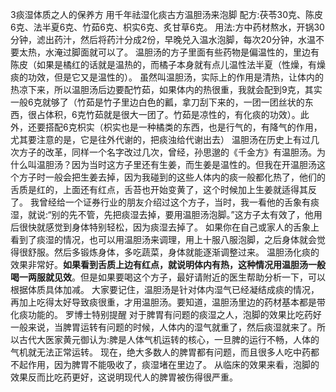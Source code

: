 3痰湿体质之人的保养方
用千年祛湿化痰古方温胆汤来泡脚
配方:茯苓30克、陈皮6克、法半夏6克、竹茹6克、枳实6克、炙甘草6克。
用法:方中药材熬水，开锅30分钟，滤出药汁，然后将药汁分成2份，早晚兑入温水泡脚，每次20分钟，水温不要太热，水淹过脚面就可以了。
温胆汤的方子里面有些药物是偏温性的，里边有陈皮（如果是橘红的话就是温热的，而橘子本身就有点儿温性法半夏（性燥，有燥痰的功效，但是它又是温性的）。
虽然叫温胆汤，实际上的作用是清热，让体内的热凉下来，所以温胆汤后边要配竹茹，如果体内的热很重，我就会配到9克，其实一般6克就够了（竹茹是竹子里边白色的瓤，拿刀刮下来的，一团一团丝状的东西，很占体积，6克竹茹就是很大一团了。竹茹是凉性的，有化痰的功效）。此外，还要搭配6克枳实（枳实也是一种橘类的东西，也是行气的，有降气的作用，尤其要注意的是，它是往外代谢的，把痰浊给代谢出去）
温胆汤在历史上有过几次方子的改革，同样一个名字改过几次，曾经，孙思邈的《千金方》有温胆汤。为什么叫温胆汤？因为当时这方子里还有生姜，而生姜是温性的。但我在开温胆汤这个方子时一般会把生姜去掉，因为我碰到的这些人体内的痰一般都化热了，他们的舌质是红的，上面还有红点，舌苔也开始变黄了，这个时候加上生姜就适得其反了。
我曾经给一个证券行业的朋友介绍过这个方子，当时，我一看他的舌象有痰湿，就说:“别的先不管，先把痰湿去掉，要用温胆汤泡脚。”这方子太有效了，他用后很快就感觉到身体特别轻松，因为痰湿去掉了。
如果你在自己或家人的舌象上看到了痰湿的情况，也可以用温胆汤来调理，用上十服八服泡脚，之后身体就会觉得很舒服。然后多锻炼身体，多吃蔬菜，身体就能逐渐调整过来。
温胆汤化痰的效果非常好。**如果看到舌质上边有红点，就说明体内有热，这种情况用温胆汤一般喝一两服就见效**。但是如果要喝这个方子，最好请附近的医生帮助分析一下，可以根据体质具体加减。
大家要记住，温胆汤是针对体内湿气已经凝结成痰的情况，再加上吃得太好导致痰很重，才用温胆汤。要知道，温胆汤里边的药材基本都是带化痰功能的。
罗博士特别提醒
对于脾胃有问题的痰湿之人，泡脚的效果比吃药好
一般来说，当脾胃运转有问题的时候，人体内的湿气就重了，然后痰湿就来了。所以古代大医家黄元御认为:脾是人体气机运转的核心，一旦脾的运行不畅，人体的气机就无法正常运转。
现在，绝大多数人的脾胃都有问题，而且很多人吃中药都不起作用，因为脾胃不能吸收了，痰湿堵在里边了。
从临床的效果来看，泡脚的效果反而比吃药更好，这说明现代人的脾胃被伤得很严重。

